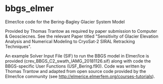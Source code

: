 # bbgs_elmer
Elmer/Ice code for the Bering-Bagley Glacier System Model

Provided by Thomas Trantow as required by paper submission to Computer & Geosciecnes. See the relevant Paper titled "Sensitivity of Glacier Elevation Analysis and Numerical Modeling to CryoSat-2 SIRAL Retracking Techniques".

An example Solver Input File (SIF) to run the BBGS model in Elmer/Ice is provided (crev\_BBGS\_C2\_swath\_IAMG\_20181126.sif) along with code the BBGS-specific User Functions (USF\_Bering.f90). Code was written by Thomas Trantow and adapted from open source code provided by the Elmer/Ice community (see http://elmerice.elmerfem.org/courses-tutorials).

